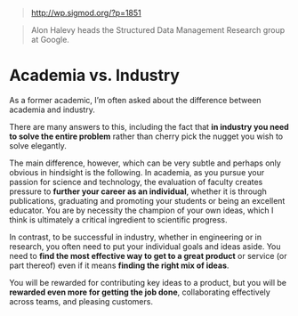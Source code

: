 > http://wp.sigmod.org/?p=1851

> Alon Halevy heads the Structured Data Management Research group at Google. 

# Academia vs. Industry

As a former academic, I’m often asked about the difference between academia and industry. 

There are many answers to this, including the fact that **in industry you need to solve the entire problem** rather than cherry pick the nugget you wish to solve elegantly. 

The main difference, however, which can be very subtle and perhaps only obvious in hindsight is the following. In academia, as you pursue your passion for science and technology, the evaluation of faculty creates pressure to **further your career as an individual**, whether it is through publications, graduating and promoting your students or being an excellent educator. You are by necessity the champion of your own ideas, which I think is ultimately a critical ingredient to scientific progress.

In contrast, to be successful in industry, whether in engineering or in research, you often need to put your individual goals and ideas aside. You need to **find the most effective way to get to a great product** or service (or part thereof) even if it means **finding the right mix of ideas**. 

You will be rewarded for contributing key ideas to a product, but you will be **rewarded even more for getting the job done**, collaborating effectively across teams, and pleasing customers. 


